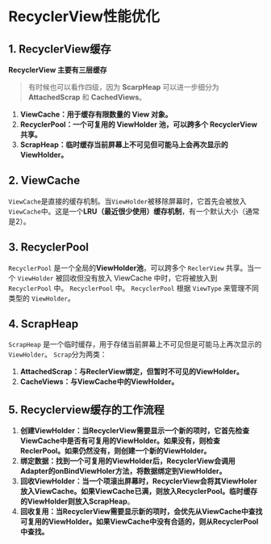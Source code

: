 # RecyclerView性能优化

## 1. RecyclerView缓存

**RecyclerView 主要有三层缓存**

> 有时候也可以看作四级，因为 **ScarpHeap** 可以进一步细分为 **AttachedScrap** 和 **CachedViews**。

1. **ViewCache：用于缓存有限数量的 View 对象。**
2. **RecyclerPool：一个可复用的 ViewHolder 池，可以跨多个 RecyclerView 共享。**
3. **ScrapHeap：临时缓存当前屏幕上不可见但可能马上会再次显示的 ViewHolder。**

## 2. ViewCache

`ViewCache`是直接的缓存机制。当`ViewHolder`被移除屏幕时，它首先会被放入`ViewCache`中。这是一个**LRU（最近很少使用）缓存机制**，有一个默认大小（通常是2）。



## 3. RecyclerPool

`RecyclerPool` 是一个全局的**ViewHolder池**，可以跨多个 `ReclerView` 共享。当一个 `ViewHolder` 被回收但没有放入 ViewCache 中时，它将被放入到 `RecyclerPool` 中。 `RecyclerPool` 中。 `RecyclerPool` 根据 `ViewType` 来管理不同类型的 `ViewHolder`。

## 4. ScrapHeap

`ScrapHeap` 是一个临时缓存，用于存储当前屏幕上不可见但是可能马上再次显示的 `ViewHolder`。
`Scrap`分为两类：

1. **AttachedScrap：与ReclerView绑定，但暂时不可见的ViewHolder。**
2. **CacheViews：与ViewCache中的ViewHolder。**

## 5. Recyclerview缓存的工作流程

1. **创建ViewHolder：当RecyclerView需要显示一个新的项时，它首先检查ViewCache中是否有可复用的ViewHolder。如果没有，则检查ReclerPool。如果仍然没有，则创建一个新的ViewHolder。**
2. **绑定数据：找到一个可复用的ViewHolder后，RecyclerView会调用Adapter的onBindViewHoler方法，将数据绑定到ViewHolder。**
3. **回收ViewHolder：当一个项滚出屏幕时，RecyclerView会将其ViewHoler放入ViewCache。如果ViewCache已满，则放入RecyclerPool。临时缓存的ViewHolder则放入ScrapHeap**。
4. **回收复用：当RecyclerView需要显示新的项时，会优先从ViewCache中查找可复用的ViewHolder。如果ViewCache中没有合适的，则从RecyclerPool中查找。**

